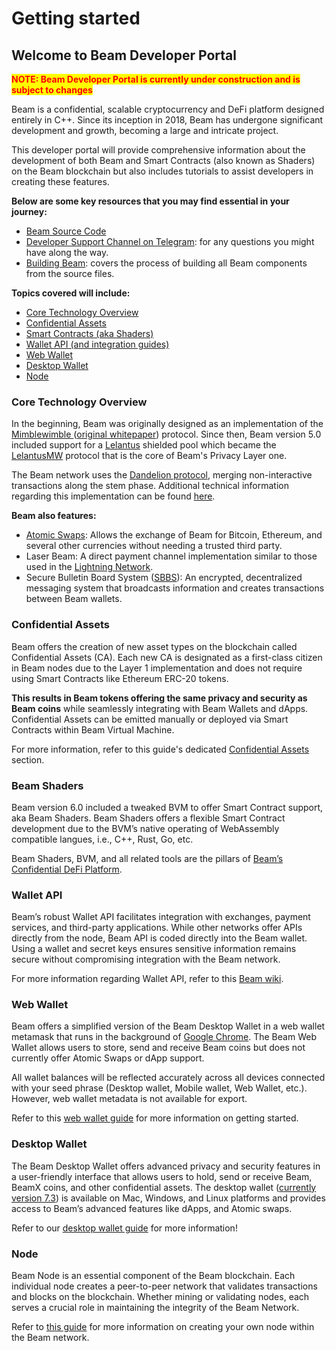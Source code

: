 # Getting started

## Welcome to Beam Developer Portal

<mark style="color:red;">**NOTE: Beam Developer Portal is currently under construction and is subject to changes**</mark>

Beam is a confidential, scalable cryptocurrency and DeFi platform designed entirely in C++. Since its inception in 2018, Beam has undergone significant development and growth, becoming a large and intricate project.

This developer portal will provide comprehensive information about the development of both Beam and Smart Contracts (also known as Shaders) on the Beam blockchain but also includes tutorials to assist developers in creating these features.

**Below are some key resources that you may find essential in your journey:**

* [Beam Source Code](https://github.com/BeamMW)
* [Developer Support Channel on Telegram](https://t.me/beamdevsupport): for any questions you might have along the way.
* [Building Beam](guides/building-beam.md): covers the process of building all Beam components from the source files.

**Topics covered will include:**

* [Core Technology Overview](./#core-technology-overview)
* [Confidential Assets](./#confidential-assets)
* [Smart Contracts (aka Shaders)](./#smart-contracts)
* [Wallet API (and integration guides)](./#wallet-api)
* [Web Wallet ](./#web-wallet)
* [Desktop Wallet](./#desktop-wallet)
* [Node](./#node)

### Core Technology Overview

In the beginning, Beam was originally designed as an implementation of the [Mimblewimble ](beam-technology/mimblewimble.md)([original whitepaper](https://docs.beam.mw/Mimblewimble.pdf)) protocol. Since then, Beam version 5.0 included support for a [Lelantus](https://github.com/BeamMW/beam/wiki/Lelantus-MW) shielded pool which became the [LelantusMW](beam-technology/lelantusmw.md) protocol that is the core of Beam's Privacy Layer one.

The Beam network uses the [Dandelion protocol](https://blockonomi.com/dandelion-protocol/), merging non-interactive transactions along the stem phase. Additional technical information regarding this implementation can be found [here](https://github.com/BeamMW/beam/wiki/Transaction-graph-obfuscation).

**Beam also features:**

* [Atomic Swaps](beam-technology/atomic-swaps.md): Allows the exchange of Beam for Bitcoin, Ethereum, and several other currencies without needing a trusted third party.
* Laser Beam: A direct payment channel implementation similar to those used in the [Lightning Network](https://lightning.network/).
* Secure Bulletin Board System ([SBBS](beam-technology/sbbs.md)): An encrypted, decentralized messaging system that broadcasts information and creates transactions between Beam wallets.

### Confidential Assets

Beam offers the creation of new asset types on the blockchain called Confidential Assets (CA). Each new CA is designated as a first-class citizen in Beam nodes due to the Layer 1 implementation and does not require using Smart Contracts like Ethereum ERC-20 tokens.

**This results in Beam tokens offering the same privacy and security as Beam coins** while seamlessly integrating with Beam Wallets and dApps. Confidential Assets can be emitted manually or deployed via Smart Contracts within Beam Virtual Machine.

For more information, refer to this guide's dedicated [Confidential Assets](confidential-assets/) section.

### Beam Shaders

Beam version 6.0 included a tweaked BVM to offer Smart Contract support, aka Beam Shaders. Beam Shaders offers a flexible Smart Contract development due to the BVM’s native operating of WebAssembly compatible langues, i.e., C++, Rust, Go, etc.

Beam Shaders, BVM, and all related tools are the pillars of [Beam’s Confidential DeFi Platform](using-beam-shaders.md).

### Wallet API

Beam’s robust Wallet API facilitates integration with exchanges, payment services, and third-party applications. While other networks offer APIs directly from the node, Beam API is coded directly into the Beam wallet. Using a wallet and secret keys ensures sensitive information remains secure without compromising integration with the Beam network.

For more information regarding Wallet API, refer to this [Beam wiki](https://github.com/BeamMW/beam/wiki/Beam-wallet-protocol-API).

### Web Wallet

Beam offers a simplified version of the Beam Desktop Wallet in a web wallet metamask that runs in the background of [Google Chrome](https://chrome.google.com/webstore/search/beam). The Beam Web Wallet allows users to store, send and receive Beam coins but does not currently offer Atomic Swaps or dApp support.

All wallet balances will be reflected accurately across all devices connected with your seed phrase (Desktop wallet, Mobile wallet, Web Wallet, etc.). However, web wallet metadata is not available for export.

Refer to this [web wallet guide](http://localhost:5000/o/-M\_G-3uaAbZMXViHLVZl/s/PPXXGuwTXZfforCZnW03/) for more information on getting started.

### Desktop Wallet

The Beam Desktop Wallet offers advanced privacy and security features in a user-friendly interface that allows users to hold, send or receive Beam, BeamX coins, and other confidential assets. The desktop wallet ([currently version 7.3](https://beam.mw/downloads/mainnet-mac)) is available on Mac, Windows, and Linux platforms and provides access to Beam’s advanced features like dApps, and Atomic swaps.

Refer to our [desktop wallet guide](http://localhost:5000/o/-M\_G-3uaAbZMXViHLVZl/s/-MaSm2QyXLRMULOUF0cE/) for more information!

### Node

Beam Node is an essential component of the Beam blockchain. Each individual node creates a peer-to-peer network that validates transactions and blocks on the blockchain. Whether mining or validating nodes, each serves a crucial role in maintaining the integrity of the Beam Network.

Refer to [this guide](http://localhost:5000/o/-M\_G-3uaAbZMXViHLVZl/s/-MahNa0IaGxTr8GkB5rz/) for more information on creating your own node within the Beam network.
